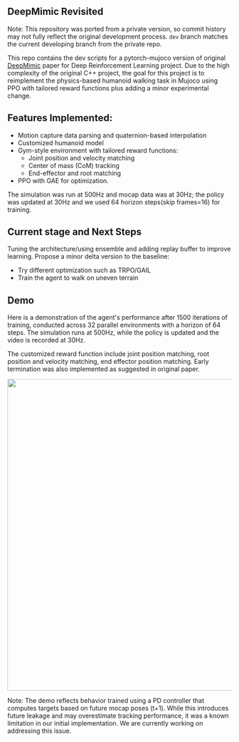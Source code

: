 ## DeepMimic Revisited
Note: This repository was ported from a private version, so commit history may not fully reflect the original development process. `dev` branch matches the current developing branch from the private repo.

This repo contains the dev scripts for a pytorch-mujoco version of original [DeepMimic](https://xbpeng.github.io/projects/DeepMimic/index.html) paper for Deep Reinforcement Learning project. Due to the high complexity of the original C++ project, the goal for this project is to reimplement the physics-based humanoid walking task in Mujoco using PPO with tailored reward functions plus adding a minor experimental change.

## Features Implemented:
- Motion capture data parsing and quaternion-based interpolation
- Customized humanoid model
- Gym-style environment with tailored reward functions:
  - Joint position and velocity matching
  - Center of mass (CoM) tracking
  - End-effector and root matching
- PPO with GAE for optimization. 

The simulation was run at 500Hz and mocap data was at 30Hz; the policy was updated at 30Hz and we used 64 horizon steps(skip frames=16) for training.

<!-- We also have a paralleled approach implemented in loco-mujoco, which provides high frequency ref dataset. -->


## Current stage and Next Steps
Tuning the architecture/using ensemble and adding replay buffer to improve learning. Propose a minor delta version to the baseline: 
- Try different optimization such as TRPO/GAIL
- Train the agent to walk on uneven terrain

## Demo
<!-- The following is an demo of the agent after 1500 iterations of training(64 horizon)(simulated at 500Hz, policy updated/video recorded at 30Hz). -->
Here is a demonstration of the agent's performance after 1500 iterations of training, conducted across 32 parallel environments with a horizon of 64 steps. The simulation runs at 500Hz, while the policy is updated and the video is recorded at 30Hz.

The customized reward function include joint position matching, root position and velocity matching, end effector position matching. Early termination was also implemented as suggested in original paper.

<!-- 
![Demo](https://github.com/user-attachments/assets/53680baa-590d-4c71-aa56-122a984433db)
-->

<!-- <div align="center">
  <img src="https://github.com/user-attachments/assets/02ead9f5-4cb9-4843-b6e7-28260e5fedb2" width="700" />
</div> -->


<div align="center">
  <img src="https://github.com/user-attachments/assets/85e3b5b0-4f1a-465b-a37d-3fd987c9a9c8" width="700" />
</div>

Note: The demo reflects behavior trained using a PD controller that computes targets based on future mocap poses (t+1). While this introduces future leakage and may overestimate tracking performance, it was a known limitation in our initial implementation. We are currently working on addressing this issue.


